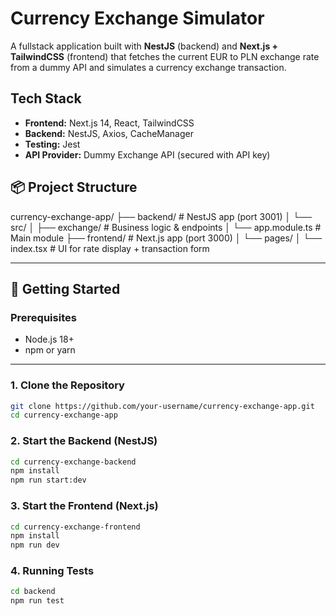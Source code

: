 # Currency Exchange Simulator

A fullstack application built with **NestJS** (backend) and **Next.js + TailwindCSS** (frontend) that fetches the current EUR to PLN exchange rate from a dummy API and simulates a currency exchange transaction.

## Tech Stack

- **Frontend:** Next.js 14, React, TailwindCSS
- **Backend:** NestJS, Axios, CacheManager
- **Testing:** Jest
- **API Provider:** Dummy Exchange API (secured with API key)

## 📦 Project Structure

currency-exchange-app/
├── backend/ # NestJS app (port 3001)
│ └── src/
│ ├── exchange/ # Business logic & endpoints
│ └── app.module.ts # Main module
├── frontend/ # Next.js app (port 3000)
│ └── pages/
│ └── index.tsx # UI for rate display + transaction form

---

## 🚀 Getting Started

### Prerequisites

- Node.js 18+
- npm or yarn

---

### 1. Clone the Repository

```bash
git clone https://github.com/your-username/currency-exchange-app.git
cd currency-exchange-app
```

### 2. Start the Backend (NestJS)

```bash
cd currency-exchange-backend
npm install
npm run start:dev
```

### 3. Start the Frontend (Next.js)

```bash
cd currency-exchange-frontend
npm install
npm run dev
```

### 4. Running Tests

```bash
cd backend
npm run test
```

